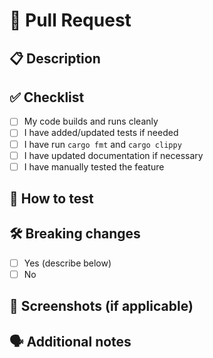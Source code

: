# 🚀 Pull Request

## 📋 Description

<!-- Please describe your changes in detail. -->

## ✅ Checklist

- [ ] My code builds and runs cleanly
- [ ] I have added/updated tests if needed
- [ ] I have run `cargo fmt` and `cargo clippy`
- [ ] I have updated documentation if necessary
- [ ] I have manually tested the feature

## 🧪 How to test

<!-- Steps for reviewer to test your changes. -->

## 🛠️ Breaking changes

- [ ] Yes (describe below)
- [ ] No

## 📸 Screenshots (if applicable)

<!-- Drag & drop screenshots here -->

## 🗣️ Additional notes

<!-- Anything else the reviewer should know? --> 
